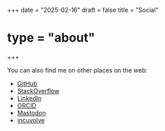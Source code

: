 +++
date = "2025-02-16"
draft = false
title = "Social"
# type = "about"
+++

You can also find me on other places on the web:

* [GitHub](https://www.github.com/michaelhuelsen)
* [StackOverflow](https://stackoverflow.com/users/4537576/michaelhuelsen)
* [LinkedIn](https://www.linkedin.com/in/meet-michael-huelsen)
* [ORCID](https://orcid.org/0009-0001-5869-344X)
* [Mastodon](https://det.social/@cousinavi)
* [incuvolve](https://www.incuvolve.de)
